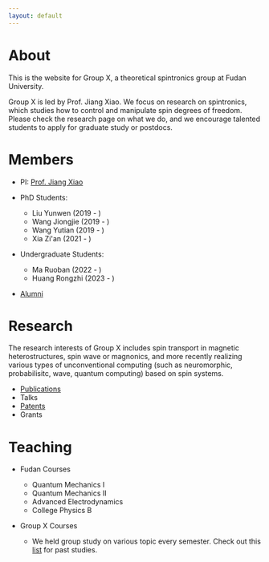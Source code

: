 ```yaml
---
layout: default
---
```


# About

This is the website for Group X, a theoretical spintronics group at Fudan University. 

Group X is led by Prof. Jiang Xiao. We focus on research on spintronics, which studies how to control and manipulate spin degrees of freedom. Please check the research page on what we do, and we encourage talented students to apply for graduate study or postdocs.

# Members

- PI: [Prof. Jiang Xiao](./members/jiangxiao.md)

- PhD Students: 
    - Liu Yunwen (2019 - )
    - Wang Jiongjie (2019 - ) 
    - Wang Yutian (2019 - ) 
    - Xia Zi'an (2021 - )

- Undergraduate Students: 
    - Ma Ruoban (2022 - ) 
    - Huang Rongzhi (2023 - )

* [Alumni](./members/alumni.md)

# Research 

The research interests of Group X includes spin transport in magnetic heterostructures, spin wave or magnonics, and more recently realizing various types of unconventional computing (such as neuromorphic, probabilisitc, wave, quantum computing) based on spin systems.
 
* [Publications](./research/publications.html)
* Talks
* [Patents](./research/patents.md)
* Grants

# Teaching

- Fudan Courses
    - Quantum Mechanics I
    - Quantum Mechanics II
    - Advanced Electrodynamics
    - College Physics B

- Group X Courses
    - We held group study on various topic every semester. Check out this [list](./teaching/x_courses.md) for past studies.
